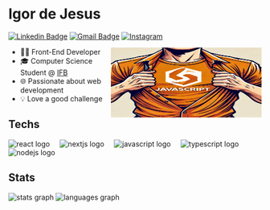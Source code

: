 # Igor de Jesus

[![Linkedin Badge](https://img.shields.io/badge/-LinkedIn-6633cc?style=flat-square&logo=Linkedin&logoColor=white&link=https://www.linkedin.com/in/igor--jesus//)](https://www.linkedin.com/in/igor--jesus/)
[![Gmail Badge](https://img.shields.io/badge/-igorjesus734@gmail.com-6633cc?style=flat-square&logo=Gmail&logoColor=white&link=mailto:igorjesus734@gmail.com)](mailto:igorjesus734@gmail.com)
[![Instagram](https://img.shields.io/badge/-ig41_j-6633cc?style=flat-square&logo=Instagram&logoColor=white&link=https://www.instagram.com/ig41_j/)](https://www.instagram.com/ig41_j/)

<img align="right" height="139" alt="Java in the chest" src="./Javascript.png" width="300px"/>

- 👩‍💻 Front-End Developer
- 🎓 Computer Science Student @ [IFB](https://www.ifb.edu.br/taguatinga)
- 🌐 Passionate about web development
- 💡 Love a good challenge

<h2 align="left">Techs</h2>

<div align="left">
  <img src="https://skillicons.dev/icons?i=react" height="40" alt="react logo"  />
  <img width="12" />
  <img src="https://skillicons.dev/icons?i=nextjs" height="40" alt="nextjs logo"  />
  <img width="12" />
  <img src="https://skillicons.dev/icons?i=js" height="40" alt="javascript logo"  />
  <img width="12" />
  <img src="https://skillicons.dev/icons?i=ts" height="40" alt="typescript logo"  />
  <img width="12" />
  <img src="https://skillicons.dev/icons?i=nodejs" height="40" alt="nodejs logo"  />
</div>

###

<h2 align="left">Stats</h2>

<div align="left">
  <img src="https://github-readme-stats.vercel.app/api?username=IG41&hide_title=false&hide_rank=false&show_icons=true&include_all_commits=true&count_private=true&disable_animations=false&theme=tokyonight&locale=en&hide_border=false&order=1" height="150" alt="stats graph"  />
  <img src="https://github-readme-stats.vercel.app/api/top-langs?username=IG41&locale=en&hide_title=false&layout=compact&card_width=320&langs_count=5&theme=tokyonight&hide_border=false&order=2" height="150" alt="languages graph"  />
</div>

